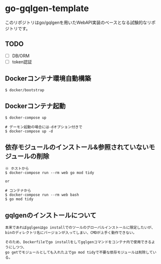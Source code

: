 # go-gqlgen-template
このリポジトリはgo/gqlgenを用いたWebAPI実装のベースとなる試験的なリポジトリです。

## TODO
- [ ] DB/ORM
- [ ] token認証

## Dockerコンテナ環境自動構築
```
$ docker/bootstrap
```

## Dockerコンテナ起動
```
$ docker-compose up

# デーモン起動の場合には-dオプション付きで
$ docker-compose up -d
```

## 依存モジュールのインストール&参照されていないモジュールの削除
```
※ ホストから
$ docker-compose run --rm web go mod tidy

or

# コンテナから
$ docker-compose run --rm web bash
$ go mod tidy
```

## gqlgenのインストールについて
```
本来であればgqlgenはgo installでのツールのグローバルインストールに限定したいが、
binのディレクトリ名にバージョンが入ってしまい、CMDが上手く動作できない。

そのため、Dockerfileでgo installをしてgqlgenコマンドをコンテナ内で使用できるようにしつつ、
go getでモジュールとしても入れた上でgo mod tidyで不要な依存モジュールは削除している。
```
